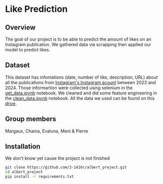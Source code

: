 # Like Prediction

## Overview
The goal of our project is to be able to predict the amount of likes on an Instagram publication. We gathered data via scrapping then applied our model to predict likes.

## Dataset
This dataset has infomations (date, number of like, description, URL) about all the publications from [Instagram's Instagram acount](https://www.instagram.com/instagram/) between 2023 and 2024.
Those informartion were collected using selenium in the [get_data.ipynb](https://github.com/3-1416r/albert_project/blob/main/get_data.ipynb) notebook. We cleaned and did some feature engineering in the [clean_data.ipynb](https://github.com/3-1416r/albert_project/blob/main/clean_data.ipynb) notebook.
All the data we used can be found on this [drive](https://drive.google.com/drive/folders/1KKpLS07tiZiVGEmfxpXyybQwfPcuWEzD?usp=sharing).

## Group members
Margaux, Chania, Evaluna, Meni & Pierre

## Installation
We don't know yet cause the project is not finished


```bash
git clone https://github.com/3-1416r/albert_project.git
cd albert_project
pip install -r requirements.txt
